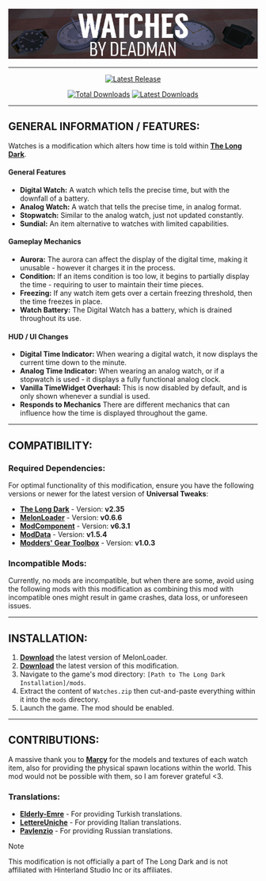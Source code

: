 <p align="center">
    <a href="#"><img src="https://raw.githubusercontent.com/Deaadman/Watches/release/Images/WatchesHeading.png"></a>

---

<div align="center">

[![Latest Release](https://img.shields.io/github/v/release/Deaadman/Watches?label=Latest%20Release&style=for-the-badge)](https://github.com/Deaadman/Watches/releases/latest)

[![Total Downloads](https://img.shields.io/github/downloads/Deaadman/Watches/total.svg?style=for-the-badge)](https://github.com/Deaadman/Watches/releases)
[![Latest Downloads](https://img.shields.io/github/downloads/Deaadman/Watches/latest/total.svg?style=for-the-badge)](https://github.com/Deaadman/Watches/releases)

</div>

---

## GENERAL INFORMATION / FEATURES:
Watches is a modification which alters how time is told within [**The Long Dark**](https://www.hinterlandgames.com/the-long-dark/).

#### General Features
- **Digital Watch:** A watch which tells the precise time, but with the downfall of a battery.
- **Analog Watch:** A watch that tells the precise time, in analog format.
- **Stopwatch:** Similar to the analog watch, just not updated constantly.
- **Sundial:** An item alternative to watches with limited capabilities.

#### Gameplay Mechanics
- **Aurora:** The aurora can affect the display of the digital time, making it unusable - however it charges it in the process.
- **Condition:** If an items condition is too low, it begins to partially display the time - requiring to user to maintain their time pieces.
- **Freezing:** If any watch item gets over a certain freezing threshold, then the time freezes in place.
- **Watch Battery:** The Digital Watch has a battery, which is drained throughout its use.

#### HUD / UI Changes
- **Digital Time Indicator:** When wearing a digital watch, it now displays the current time down to the minute.
- **Analog Time Indicator:** When wearing an analog watch, or if a stopwatch is used - it displays a fully functional analog clock.
- **Vanilla TimeWidget Overhaul:** This is now disabled by default, and is only shown whenever a sundial is used.
- **Responds to Mechanics** There are different mechanics that can influence how the time is displayed throughout the game.

---

## COMPATIBILITY:

### Required Dependencies:
For optimal functionality of this modification, ensure you have the following versions or newer for the latest version of **Universal Tweaks**:

- [**The Long Dark**](https://store.steampowered.com/news/app/305620) - Version: **v2.35**
- [**MelonLoader**](https://github.com/LavaGang/MelonLoader/releases) - Version: **v0.6.6**
- [**ModComponent**](https://github.com/dommrogers/ModComponent) - Version: **v6.3.1**
- [**ModData**](https://github.com/dommrogers/ModData) - Version: **v1.5.4**
- [**Modders' Gear Toolbox**](https://github.com/Jods-Its/Modders-Gear-Toolbox) - Version: **v1.0.3**

### Incompatible Mods:

Currently, no mods are incompatible, but when there are some, avoid using the following mods with this modification as combining this mod with incompatible ones might result in game crashes, data loss, or unforeseen issues.

---

## INSTALLATION:

1. [**Download**](https://github.com/LavaGang/MelonLoader/releases/latest/download/MelonLoader.Installer.exe) the latest version of MelonLoader.
2. [**Download**](https://github.com/Deaadman/Watches/releases/latest/download/Watches.zip) the latest version of this modification.
3. Navigate to the game's mod directory: `[Path to The Long Dark Installation]/mods`.
4. Extract the content of `Watches.zip` then cut-and-paste everything within it into the `mods` directory.
5. Launch the game. The mod should be enabled.

---

## **CONTRIBUTIONS**:

A massive thank you to [**Marcy**](https://github.com/DemonBunnyBon) for the models and textures of each watch item, also for providing the physical spawn locations within the world. This mod would not be possible with them, so I am forever grateful <3.

### Translations:
- [**Elderly-Emre**](https://github.com/Elderly-Emre) - For providing Turkish translations.
- [**LettereUniche**](https://github.com/LettereUniche) - For providing Italian translations.
- [**Pavlenzio**](https://github.com/Pavlenzio) - For providing Russian translations.

> [!NOTE]
> This modification is not officially a part of The Long Dark and is not affiliated with Hinterland Studio Inc or its affiliates.
